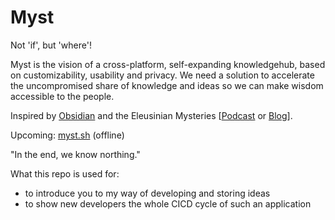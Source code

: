 # Myst

Not 'if', but 'where'!

Myst is the vision of a cross-platform, self-expanding knowledgehub, based on customizability, usability and privacy.
We need a solution to accelerate the uncompromised share of knowledge and ideas so we can make wisdom accessible to the people.

Inspired by [Obsidian](https://obsidian.md) and the Eleusinian Mysteries [[Podcast](https://open.spotify.com/episode/0FwCgmkG2Cfb36etijDIho?si=0b49fe3d09244bd4) or [Blog](https://en.wikipedia.org/wiki/Eleusinian_Mysteries)].

Upcoming: [myst.sh](https://myst.sh) (offline)

"In the end, we know northing."

What this repo is used for:
- to introduce you to my way of developing and storing ideas
- to show new developers the whole CICD cycle of such an application
